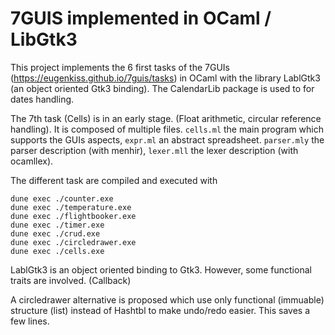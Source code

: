 # 7GUIS implemented in OCaml / LibGtk3

This project implements the 6 first tasks of the 7GUIs
(https://eugenkiss.github.io/7guis/tasks) in OCaml with the library
LablGtk3 (an object oriented Gtk3 binding). The CalendarLib package
is used to for dates handling.

The 7th task (Cells) is in an early stage. (Float arithmetic, circular
reference handling). It is composed of multiple files. `cells.ml` the main
program which supports the GUIs aspects, `expr.ml` an abstract
spreadsheet. `parser.mly` the parser description (with menhir), `lexer.mll`
the lexer description (with ocamllex).

The different task are compiled and executed with

```
dune exec ./counter.exe
dune exec ./temperature.exe
dune exec ./flightbooker.exe
dune exec ./timer.exe
dune exec ./crud.exe
dune exec ./circledrawer.exe
dune exec ./cells.exe
```

LablGtk3 is an object oriented binding to Gtk3. However, some functional
traits are involved. (Callback)

A circledrawer alternative is proposed which use only functional (immuable) structure (list) instead of
Hashtbl to make undo/redo easier. This saves a few lines.
